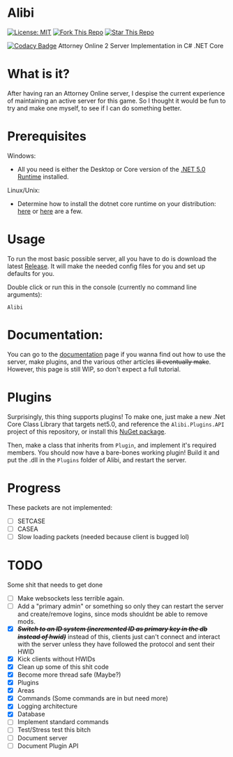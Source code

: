 # Alibi
[![License: MIT](https://img.shields.io/github/license/ElijahZAwesome/Alibi)](https://github.com/ElijahZAwesome/Alibi/blob/main/LICENSE) [![Fork This Repo](https://img.shields.io/github/forks/ElijahZAwesome/Alibi)](https://github.com/ElijahZAwesome/Alibi/blob/main/LICENSE) [![Star This Repo](https://img.shields.io/github/stars/ElijahZAwesome/Alibi)](https://github.com/ElijahZAwesome/Alibi/blob/main/LICENSE)

[![Codacy Badge](https://app.codacy.com/project/badge/Grade/2510cdd5beb741f99a991626762cd7a1)](https://www.codacy.com/gh/ElijahZAwesome/Alibi/dashboard?utm_source=github.com&amp;utm_medium=referral&amp;utm_content=ElijahZAwesome/Alibi&amp;utm_campaign=Badge_Grade)
Attorney Online 2 Server Implementation in C# .NET Core
 
# What is it?
After having ran an Attorney Online server, I despise the current experience of maintaining an active server
for this game. So I thought it would be fun to try and make one myself, to see if I can do something better.

# Prerequisites
Windows:

 - All you need is either the Desktop or Core version of the [.NET 5.0 Runtime](https://dotnet.microsoft.com/download/dotnet/5.0) installed.

Linux/Unix:
 
 - Determine how to install the dotnet core runtime on your distribution:
 [here](https://docs.microsoft.com/en-us/dotnet/core/install/linux) or [here](https://wiki.archlinux.org/index.php/.NET_Core#Installation) are a few.

# Usage
To run the most basic possible server, all you have to do is download the latest 
[Release](https://github.com/ElijahZAwesome/Alibi/releases/).
It will make the needed config files for you and set up defaults for you.

Double click or run this in the console (currently no command line arguments):

```
Alibi
```

# Documentation:
You can go to the [documentation](https://elijahzawesome.github.io/Alibi) page if you wanna find out how to use the server, make plugins, and the various other articles ~~ill eventually make~~. However, this page is still WIP, so don't expect a full tutorial.

# Plugins

Surprisingly, this thing supports plugins! To make one, just make a new .Net Core 
Class Library that targets net5.0, and reference the `Alibi.Plugins.API` 
project of this repository, or install this 
[NuGet package](https://www.nuget.org/packages/Alibi.Plugins.API/).

Then, make a class that inherits from `Plugin`, and implement it's required members.
You should now have a bare-bones working plugin! Build it and put the .dll in the `Plugins`
folder of Alibi, and restart the server.

# Progress
These packets are not implemented:

- [ ] SETCASE
- [ ] CASEA
- [ ] Slow loading packets (needed because client is bugged lol)

# TODO
Some shit that needs to get done

- [ ] Make websockets less terrible again.
- [ ] Add a "primary admin" or something so only they can restart the server and create/remove logins, since mods shouldnt be able to remove mods.
- [X] ~~***Switch to an ID system (incremented ID as primary key in the db instead of hwid)***~~ instead of this, clients just can't connect and interact with the server unless they have followed the protocol and sent their HWID
- [X] Kick clients without HWIDs
- [X] Clean up some of this shit code
- [X] Become more thread safe (Maybe?)
- [X] Plugins
- [X] Areas
- [X] Commands (Some commands are in but need more)
- [X] Logging architecture
- [X] Database
- [ ] Implement standard commands
- [ ] Test/Stress test this bitch
- [ ] Document server
- [ ] Document Plugin API